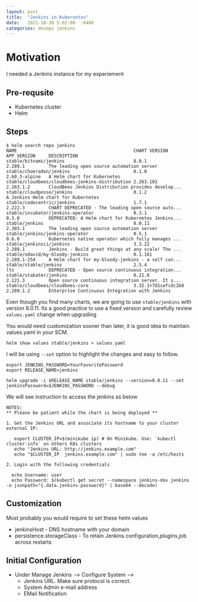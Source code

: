 ```yaml
---
layout: post
title:  "Jenkins in Kubernetes"
date:   2021-10-30 5:02:00  -0400
categories: devops jenkins
---
```


# Motivation
I needed a Jenkins instance for my experiement

## Pre-requsite
- Kubernetes cluster
- Helm

## Steps
```shell
$ helm search repo jenkins
NAME                                            CHART VERSION           APP VERSION     DESCRIPTION                                       
stable/bitnami/jenkins                          8.0.1                   2.289.1         The leading open source automation server         
stable/choerodon/jenkins                        0.1.0                   2.60.3-alpine   A Helm chart for Kubernetes                       
stable/cloudbees/cloudbees-jenkins-distribution 2.263.102               2.263.1.2       CloudBees Jenkins Distribution provides develop...
stable/cloudposse/jenkins                       0.1.2                                   A Jenkins Helm chart for Kubernetes               
stable/codecentric/jenkins                      1.7.1                   2.222.3         CHART DEPRECATED - The leading open source auto...
stable/incubator/jenkins-operator               0.3.1                   0.3.0           DEPRECATED: A Helm chart for Kubernetes Jenkins...
stable/jenkins                                  8.0.11                  2.303.1         The leading open source automation server         
stable/jenkins/jenkins-operator                 0.5.1                   0.6.0           Kubernetes native operator which fully manages ...
stable/jenkinsci/jenkins                        3.3.22                  2.289.1         Jenkins - Build great things at any scale! The ...
stable/odavid/my-bloody-jenkins                 0.1.161                 2.289.1-254     A Helm chart for my-bloody-jenkins - a self con...
stable/stable/jenkins                           2.5.4                   lts             DEPRECATED - Open source continuous integration...
stable/stakater/jenkins                         0.21.0                  2.121.3         Open source continuous integration server. It s...
stable/cloudbees/cloudbees-core                 3.32.1+7d1cefcdc2b8     2.289.1.2       Enterprise Continuous Integration with Jenkins    

```

Even though you find many charts, we are going to use `stable/jenkins` with version 8.0.11.
Its a good practice to use a fixed version and carefully review `values.yaml` change when upgrading

You would need customization sooner than later, it is good idea to maintain values.yaml in your SCM.
```
helm show values stable/jenkins > values.yaml 
```

I will be using  `--set` option to highlight the changes and easy to follow.
```
export JENKINS_PASSWORD=YourFavoritePassword
export RELEASE_NAME=jenkins

helm upgrade -i $RELEASE_NAME stable/jenkins --version=8.0.11 --set jenkinsPassword=$JENKINS_PASSWORD --debug
```

We will see instruction to access the jenkins as below
```
NOTES:
** Please be patient while the chart is being deployed **

1. Get the Jenkins URL and associate its hostname to your cluster external IP:

   export CLUSTER_IP=$(minikube ip) # On Minikube. Use: `kubectl cluster-info` on others K8s clusters
   echo "Jenkins URL: http://jenkins.example.com"
   echo "$CLUSTER_IP  jenkins.example.com" | sudo tee -a /etc/hosts

2. Login with the following credentials

  echo Username: user
  echo Password: $(kubectl get secret --namespace jenkins-dev jenkins -o jsonpath="{.data.jenkins-password}" | base64 --decode)
```



## Customization
Most probably you would require to set these helm values

- jenkinsHost - DNS hostname with your domain
- persistence.storageClass - To retain Jenkins configuration,plugins,job across restarts

## Initial Configuration
- Under Manage Jenkins --> Configure System --> 
  - Jenkins URL. Make sure protocol is correct.
  - System Admin e-mail address
  - EMail Notification